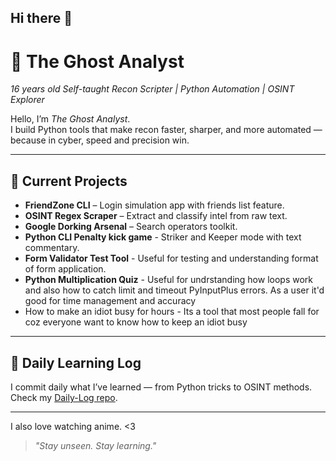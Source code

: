 ## Hi there 👋

# 👻 The Ghost Analyst

*16 years old Self-taught Recon Scripter | Python Automation | OSINT Explorer*

Hello, I’m *The Ghost Analyst*.  
I build Python tools that make recon faster, sharper, and more automated — because in cyber, speed and precision win.

---

## 🚀 Current Projects
- **FriendZone CLI** – Login simulation app with friends list feature.
- **OSINT Regex Scraper** – Extract and classify intel from raw text.
- **Google Dorking Arsenal** – Search operators toolkit.
- **Python CLI Penalty kick game** - Striker and Keeper mode with text commentary.
- **Form Validator Test Tool** - Useful for testing and understanding format of form application.
- **Python Multiplication Quiz** - Useful for undrstanding how loops work and also how to catch limit and timeout PyInputPlus errors. As a user it'd good for time             management and accuracy
- How to make an idiot busy for hours - Its a tool that most people fall for coz everyone want to know how to keep an idiot busy
---

## 📅 Daily Learning Log
I commit daily what I’ve learned — from Python tricks to OSINT methods.  
Check my [Daily-Log repo](https://github.com/TheGhostAnalyst/Daily-Log).

---
I also love watching anime. <3

> *"Stay unseen. Stay learning."*
